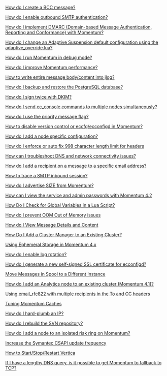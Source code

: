 [How do I create a BCC message?](./bcc.md)

[How do I enable outbound SMTP authentication?](./how-do-i-enable-outbound-smtp-authentication.md)

[How do I implement DMARC (Domain-based Message Authentication, Reporting and Conformance) with Momentum?](./HowDoIImplementDMARCMomentum.md)

[How do I change an Adaptive Suspension default configuration using the adaptive_override.lua?](./HowDoIchangeanAdaptiveSuspensiondefaultconfigurationusingtheadaptive_override.md)

[How do I run Momentum in debug mode?](./enable-debug.md)

[How do I improve Momentum performance?](./HowDoIImproveMomentumPerformance.md)

[How to write entire message body/content into jlog?](./write-bodycontent-jlog.md)

[How do I backup and restore the PostgreSQL database?](./backup-postgres.md)

[How do I sign twice with DKIM?](./sign-twice-DKIM.md)

[How do I send ec_console commands to multiple nodes simultaneously?](./cluster_commands.md)

[How do I use the priority message flag?](./priority-message-flag.md)

[How to disable version control or eccfg/ecconfigd in Momentum?](./disable_versioncontrol.md)

[How do I add a node specific configuration?](./node-specific-configuration.md)

[How do I enforce or auto fix 998 character length limit for headers](./enforce-998-character-limit.md)

[How can I troubleshoot DNS and network connectivity issues?](./troubleshoot-dns-network-connectivity.md)

[How do I add a recipient on a message to a specific email address?](./add-recipient-specific-email.md)

[How to trace a SMTP inbound session?](how-to-trace-a-smtp-inbound-session.md)

[How do I advertise SIZE from Momentum?](how-do-I-advertise-size-from-momentum.md)

[How can I view the service and admin passwords with Momentum 4.2](how-can-i-view-the-service-admin-passwords-momo-4.2.md)

[How Do I Check for Global Variables in a Lua Script?](how-do-i-check-for-global-variables-in-a-lua-script)

[How do I prevent OOM Out of Memory issues](how-do-i-prevent-oom-out-of-memory-issues.md)

[How do I View Message Details and Content](how-do-i-view-message-details-and-content.md)

[How Do I Add a Cluster Manager to an Existing Cluster?](how-do-i-add-a-cluster-manager-to-an-existing-cluster.md)

[Using Ephemeral Storage in Momentum 4.x](./using-ephemeral-storage-in-momentum-4.x.md)

[How do I enable log rotation?](log-rotation.md)

[How do I generate a new self-signed SSL certificate for ecconfigd?](how-do-i-generate-a-new-self-signed-ssl-certificate-for-ecconfigd.md)

[Move Messages in Spool to a Different Instance](move-messages-spool-different-instance.md)

[How do I add an Analytics node to an existing cluster (Momentum 4.1)?](how-do-i-add-an-analytics-node-to-an-existing-cluster.md)

[Using email_rfc822 with multiple recipients in the To and CC headers](./using-email_rfc822-with-multiple-recipients-in-the-to-and-cc-headers.md)

[Tuning Momentum Caches](./tuning-momentum-caches.md)

[How do I hard-plumb an IP?](how-do-i-hard-plumb-an-ip.md)

[How do I rebuild the SVN repository?](how-do-i-rebuild-the-svn-repository.md)

[How do I add a node to an isolated riak ring on Momentum?](how-do-i-add-a-node-to-an-isolated-riak-ring-on-momentum.md)

[Increase the Symantec CSAPI update frequency](increase-the-symantec-csapi-update-frequency.md)

[How to Start/Stop/Restart Vertica](how-to-start-stop-restart-vertica.md)

[If I have a lengthy DNS query, is it possible to get Momentum to fallback to TCP?](if-I-have-a-lengthy-dns-query-is-it-possible-to-get-momentum-to-fallback-to-tcp.md)

[]()

[]()

[]()

[]()

[]()

[]()

[]()

[]()

[]()

